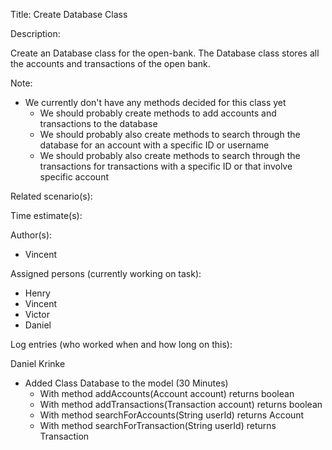Title: Create Database Class

Description:

  Create an Database class for the open-bank. The Database class stores
  all the accounts and transactions of the open bank. 
  
  Note:
  - We currently don't have any methods decided for this class yet
	- We should probably create methods to add accounts and transactions
	  to the database
	- We should probably also create methods to search through the database
	  for an account with a specific ID or username
	- We should probably also create methods to search through the transactions
	  for transactions with a specific ID or that involve specific account
  
Related scenario(s):


  
Time estimate(s):

  

Author(s):

  - Vincent

Assigned persons (currently working on task):

  - Henry
  - Vincent
  - Victor
  - Daniel

Log entries (who worked when and how long on this):

Daniel Krinke
 - Added Class Database to the model (30 Minutes)
	- With method addAccounts(Account account) returns boolean
	- With method addTransactions(Transaction account) returns boolean
	- With method searchForAccounts(String userId) returns Account
	- With method searchForTransaction(String userId) returns Transaction


